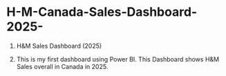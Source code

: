 # H-M-Canada-Sales-Dashboard-2025-
1. H&M Sales Dashboard (2025)
   
2. This is my first dashboard using Power BI. This Dashboard shows H&M Sales overall in Canada in 2025.
   
